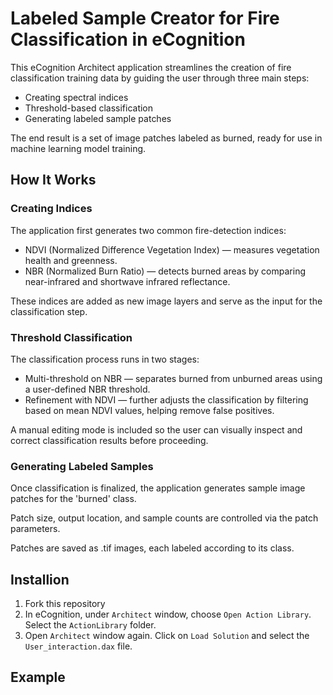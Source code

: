# Labeled Sample Creator for Fire Classification in eCognition

This eCognition Architect application streamlines the creation of fire classification training data by guiding the user through three main steps:

- Creating spectral indices
- Threshold-based classification
- Generating labeled sample patches
  
The end result is a set of image patches labeled as burned, ready for use in machine learning model training.

## How It Works

### Creating Indices

The application first generates two common fire-detection indices:

- NDVI (Normalized Difference Vegetation Index) — measures vegetation health and greenness.
- NBR (Normalized Burn Ratio) — detects burned areas by comparing near-infrared and shortwave infrared reflectance.

These indices are added as new image layers and serve as the input for the classification step.

### Threshold Classification

The classification process runs in two stages:

- Multi-threshold on NBR — separates burned from unburned areas using a user-defined NBR threshold.
- Refinement with NDVI — further adjusts the classification by filtering based on mean NDVI values, helping remove false positives.

A manual editing mode is included so the user can visually inspect and correct classification results before proceeding.

### Generating Labeled Samples
Once classification is finalized, the application generates sample image patches for the 'burned' class.

Patch size, output location, and sample counts are controlled via the patch parameters.

Patches are saved as .tif images, each labeled according to its class.

## Installion

1. Fork this repository
2. In eCognition, under ```Architect``` window, choose ```Open Action Library```. Select the ```ActionLibrary``` folder.
3. Open ```Architect``` window again. Click on ```Load Solution``` and select the ```User_interaction.dax``` file.

## Example

